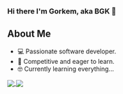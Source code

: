 ### Hi there I'm Gorkem, aka BGK 👋

## About Me
- 💻 Passionate software developer.
- 🦾 Competitive and eager to learn.
- 🤓 Currently learning everything...


<!---

## Spotify Playing 🎧

[<img src="https://novatorem-git-master-bgorkemk.vercel.app/api/spotify-playing" alt="Spotify Now Playing" width="350" />]

-->

<a href="#">
  <img align="center" src="https://github-readme-stats.vercel.app/api?username=bgorkemk&show_icons=true&include_all_commits=true&count_private=true&theme=dark" />
</a>
<a href="#">
  <img align="center" src="https://github-readme-stats.vercel.app/api/top-langs/?username=bgorkemk&layout=compact&langs_count=8" />
</a>

<!---
![BGK's GitHub stats](https://github-readme-stats.vercel.app/api?username=bgorkemk&show_icons=true&theme=dark)

![BGK's GitHub stats](https://github-readme-stats.vercel.app/api/top-langs/?username=bgorkemk&layout=compact)

-->
